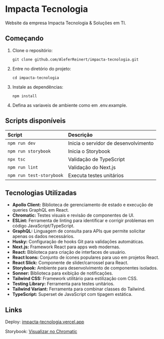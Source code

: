 # Impacta Tecnologia

Website da empresa Impacta Tecnologia & Soluções em TI.

## Começando

1. Clone o repositório:
   ```
   git clone github.com/AleferReinert/impacta-tecnologia.git
   ```
2. Entre no diretório do projeto:
   ```
   cd impacta-tecnologia
   ```
3. Instale as dependências:
   ```
   npm install
   ```
4. Defina as variaveis de ambiente como em .env.example.

## Scripts disponíveis

| Script                   | Descrição                            |
| :----------------------- | :----------------------------------- |
| `npm run dev`            | Inicia o servidor de desenvolvimento |
| `npm run storybook`      | Inicia o Storybook                   |
| `npx tsc`                | Validação de TypeScript              |
| `npm run lint`           | Validação do Next.js                 |
| `npm run test-storybook` | Executa testes unitários             |

## Tecnologias Utilizadas

- **Apollo Client:** Biblioteca de gerenciamento de estado e execução de queries GraphQL em React.
- **Chromatic:** Testes visuais e revisão de componentes de UI.
- **ESLint:** Ferramenta de linting para identificar e corrigir problemas em código JavaScript/TypeScript.
- **GraphQL:** Linguagem de consulta para APIs que permite solicitar apenas os dados necessários.
- **Husky:** Configuração de hooks Git para validações automáticas.
- **Next.js:** Framework React para apps web modernas.
- **React:** Biblioteca para criação de interfaces de usuário.
- **React Icons:** Conjunto de ícones populares para uso em projetos React.
- **React Slick:** Componente de slider/carrossel para React.
- **Storybook:** Ambiente para desenvolvimento de componentes isolados.
- **Sonner:** Biblioteca para exibição de notificações.
- **Tailwind CSS:** Framework utilitário para estilização com CSS.
- **Testing Library:** Ferramenta para testes unitários.
- **Tailwind Variant:** Ferramenta para combinar classes do Tailwind.
- **TypeScript:** Superset de JavaScript com tipagem estática.

## Links

Deploy: [impacta-tecnologia.vercel.app](https://impacta-tecnologia.vercel.app)

Storybook: [Visualizar no Chromatic](https://main--670946a91c483c5167ccb017.chromatic.com)

